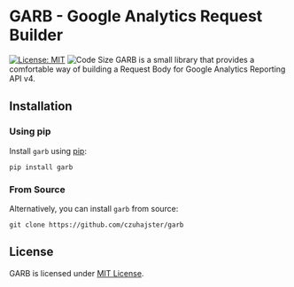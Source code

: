 # GARB - Google Analytics Request Builder
[![License: MIT](https://img.shields.io/badge/License-MIT-yellow.svg)](https://opensource.org/licenses/MIT)
![Code Size](https://img.shields.io/github/languages/code-size/czuhajster/garb)
GARB is a small library that provides a comfortable way of building a Request
Body for Google Analytics Reporting API v4.

## Installation

### Using pip

Install `garb` using [pip](https://pip.pypa.io/en/stable/quickstart/):

    pip install garb

### From Source

Alternatively, you can install `garb` from source:

    git clone https://github.com/czuhajster/garb


## License

GARB is licensed under [MIT License](https://github.com/czuhajster/garb/blob/main/LICENSE.md).
